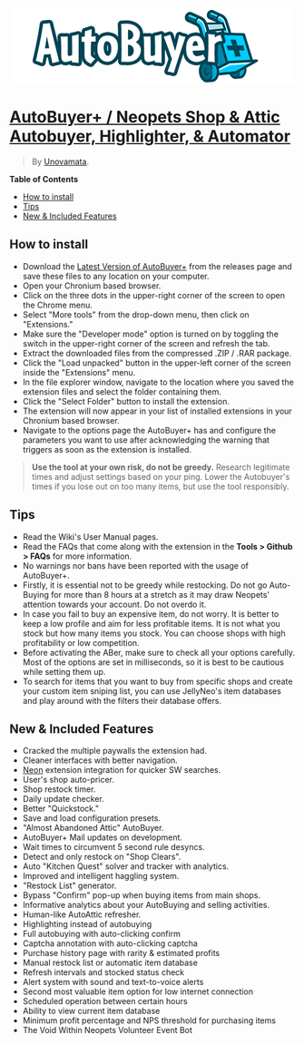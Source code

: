 <p align="center">
  <img src="Autobuyer/Logos/logo.png" />
</p>

# [AutoBuyer+ / Neopets Shop & Attic Autobuyer, Highlighter, & Automator]()
> By [Unovamata](https://github.com/Unovamata "Unovamata").

**Table of Contents**

+ [How to install](#how-to-install)
+ [Tips](#tips)
+ [New & Included Features](#new--included-features)

## How to install
- Download the [Latest Version of AutoBuyer+](https://github.com/Unovamata/AutoBuyerPlus/releases) from the releases page and save these files to any location on your computer.
- Open your Chronium based browser.
- Click on the three dots in the upper-right corner of the screen to open the Chrome menu.
- Select "More tools" from the drop-down menu, then click on "Extensions."
- Make sure the "Developer mode" option is turned on by toggling the switch in the upper-right corner of the screen and refresh the tab.
- Extract the downloaded files from the compressed .ZIP / .RAR package.
- Click the "Load unpacked" button in the upper-left corner of the screen inside the "Extensions" menu.
- In the file explorer window, navigate to the location where you saved the extension files and select the folder containing them.
- Click the "Select Folder" button to install the extension.
- The extension will now appear in your list of installed extensions in your Chronium based browser.
- Navigate to the options page the AutoBuyer+ has and configure the parameters you want to use after acknowledging the warning that triggers as soon as the extension is installed.

> **Use the tool at your own risk, do not be greedy.** Research legitimate times and adjust settings based on your ping. Lower the Autobuyer's times if you lose out on too many items, but use the tool responsibly.

## Tips

- Read the Wiki's User Manual pages.
- Read the FAQs that come along with the extension in the **Tools > Github > FAQs** for more information.
- No warnings nor bans have been reported with the usage of AutoBuyer+.
- Firstly, it is essential not to be greedy while restocking. Do not go Auto-Buying for more than 8 hours at a stretch as it may draw Neopets' attention towards your account. Do not overdo it.
- In case you fail to buy an expensive item, do not worry. It is better to keep a low profile and aim for less profitable items. It is not what you stock but how many items you stock. You can choose shops with high profitability or low competition.
- Before activating the ABer, make sure to check all your options carefully. Most of the options are set in milliseconds, so it is best to be cautious while setting them up.
- To search for items that you want to buy from specific shops and create your custom item sniping list, you can use JellyNeo's item databases and play around with the filters their database offers.


## New & Included Features

- Cracked the multiple paywalls the extension had.
- Cleaner interfaces with better navigation.
- [Neon](https://chrome.google.com/webstore/detail/neon/hpbfhmapaaocfnpmbikclmeokcgpljnm "Neon") extension integration for quicker SW searches.
- User's shop auto-pricer.
- Shop restock timer.
- Daily update checker.
- Better "Quickstock."
- Save and load configuration presets.
- "Almost Abandoned Attic" AutoBuyer.
- AutoBuyer+ Mail updates on development.
- Wait times to circumvent 5 second rule desyncs.
- Detect and only restock on "Shop Clears".
- Auto "Kitchen Quest" solver and tracker with analytics.
- Improved and intelligent haggling system.
- "Restock List" generator.
- Bypass "Confirm" pop-up when buying items from main shops.
- Informative analytics about your AutoBuying and selling activities.
- Human-like AutoAttic refresher.
- Highlighting instead of autobuying
- Full autobuying with auto-clicking confirm
- Captcha annotation with auto-clicking captcha
- Purchase history page with rarity & estimated profits
- Manual restock list or automatic item database
- Refresh intervals and stocked status check
- Alert system with sound and text-to-voice alerts
- Second most valuable item option for low internet connection
- Scheduled operation between certain hours
- Ability to view current item database
- Minimum profit percentage and NPS threshold for purchasing items
- The Void Within Neopets Volunteer Event Bot
